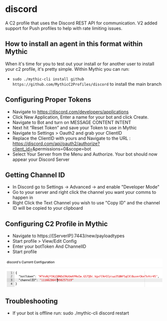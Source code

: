 # discord

A C2 profile that uses the Discord REST API for communication. V2 added support for Push profiles to help with rate limiting issues.

## How to install an agent in this format within Mythic

When it's time for you to test out your install or for another user to install your c2 profile, it's pretty simple. Within Mythic you can run:

* `sudo ./mythic-cli install github https://github.com/MythicC2Profiles/discord` to install the main branch

## Configuring Proper Tokens

- Navigate to https://discord.com/developers/applications
- Click New Application, Enter a name for your bot and click Create.
- Navigate to Bot and turn on MESSAGE CONTENT INTENT
- Next hit “Reset Token” and save your Token to use in Mythic
- Navigate to Settings > Oauth2 and grab your ClientID
- Replace the ClientID with yours and Navigate to the URL : https://discord.com/api/oauth2/authorize?client_id=<ClientID>&permissions=0&scope=bot
- Select Your Server from the Menu and Authorize. Your bot should now appear your Discord Server


## Getting Channel ID

- In Discord go to Settings -> Advanced -> and enable "Developer Mode"
- Go to your server and right click the channel you want your comms to happen in
- Right Click the Text Channel you wish to use "Copy ID" and the channel ID will be copied to your clipboard
  
## Configuring C2 Profile in Mythic
- Navigate to https://[ServerIP]:7443/new/payloadtypes
- Start profile > View/Edit Config 
- Enter your botToken And ChannelID
- Start profile 

![Screenshot](Example-config.png)

## Troubleshooting
- If your bot is offline run: sudo ./mythic-cli discord restart
